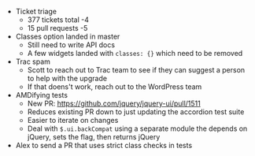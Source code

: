 * Ticket triage
  * 377 tickets total -4
  * 15 pull requests -5
* Classes option landed in master
  * Still need to write API docs
  * A few widgets landed with `classes: {}` which need to be removed
* Trac spam
  * Scott to reach out to Trac team to see if they can suggest a person to help with the upgrade
  * If that doens't work, reach out to the WordPress team
* AMDifying tests
  * New PR: https://github.com/jquery/jquery-ui/pull/1511
  * Reduces existing PR down to just updating the accordion test suite
  * Easier to iterate on changes
  * Deal with `$.ui.backCompat` using a separate module the depends on jQuery, sets the flag, then returns jQuery
* Alex to send a PR that uses strict class checks in tests
